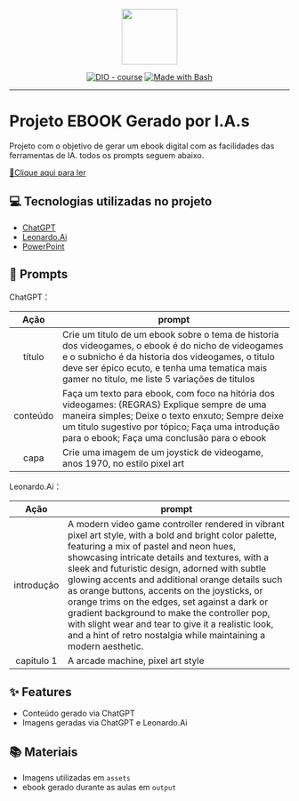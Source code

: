 <p align="center">
    <img width="100" src=".github/assets/banner.png">
</p>


<p align="center">
<a href="https://dio.me/"><img src="https://img.shields.io/badge/DIO-Course-28DA77?logo=youtube" alt="DIO - course"></a>
<a href="https://www.gnu.org/software/bash/" title="Go to Bash homepage"><img src="https://img.shields.io/badge/Prompt-Project-blue?logo=gnu-bash&amp;logoColor=white" alt="Made with Bash"></a></p>

-------

# Projeto EBOOK Gerado por I.A.s

Projeto com o objetivo de gerar um ebook digital com as facilidades das ferramentas de IA. todos os prompts
seguem abaixo.

<a href="https://github.com/Alinesr28/prompts-recipe-to-create-a-ebook/tree/main/output" title="View PDF now"> 📕Clique aqui para ler</a>

## 💻 Tecnologias utilizadas no projeto

- [ChatGPT](https://chat.openai.com/) 
- [Leonardo.Ai](https://leonardo.ai/)
- [PowerPoint](https://www.microsoft.com/en/microsoft-365/powerpoint)

## 🧠 Prompts


ChatGPT：

|   Ação   | prompt                                                                                                                                                                                                                                                                         |
| :------: | ------------------------------------------------------------------------------------------------------------------------------------------------------------------------------------------------------------------------------------------------------------------------------ |
|  título  | Crie um titulo de um ebook sobre o tema de historia dos videogames, o ebook é do nicho de videogames e o subnicho é da historia dos videogames, o titulo deve ser épico ecuto, e tenha uma tematica mais gamer no titulo, me liste 5 variações de titulos                    |
| conteúdo | Faça um texto para ebook, com foco na hitória dos videogames: {REGRAS} Explique sempre de uma maneira simples; Deixe o texto enxuto; Sempre deixe um titulo sugestivo por tópico;  Faça uma introdução para o ebook; Faça uma conclusão para o ebook |
|   capa   | Crie uma imagem de um joystick de videogame, anos 1970, no estilo pixel art    |


Leonardo.Ai：

|    Ação    | prompt                                                                                 |
|   :----:   | -------------------------------------------------------------------------------------- |
| introdução | A modern video game controller rendered in vibrant pixel art style, with a bold and bright color palette, featuring a mix of pastel and neon hues, showcasing intricate details and textures, with a sleek and futuristic design, adorned with subtle glowing accents and additional orange details such as orange buttons, accents on the joysticks, or orange trims on the edges, set against a dark or gradient background to make the controller pop, with slight wear and tear to give it a realistic look, and a hint of retro nostalgia while maintaining a modern aesthetic.                                                                                            |
| capitulo 1 | A arcade machine, pixel art style                                                      |

## ✨ Features

- Conteúdo gerado via ChatGPT
- Imagens geradas via ChatGPT e Leonardo.Ai

## 📚 Materiais

- Imagens utilizadas em `assets`
- ebook gerado durante as aulas em `output`

